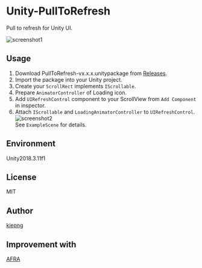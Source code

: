 # Unity-PullToRefresh
Pull to refresh for Unity UI.

![screenshot1](https://github.com/kiepng/Unity-PullToRefresh/blob/master/Documents/screenshot01.gif)

## Usage
1. Download PullToRefresh-vx.x.x.unitypackage from [Releases](https://github.com/kiepng/Unity-PullToRefresh/releases).
2. Import the package into your Unity project.
3. Create your `ScrollRect` implements `IScrollable`.
4. Prepare `AnimatorController` of Loading icon.
4. Add `UIRefreshControl` component to your ScrollView from `Add Component` in inspector.
5. Attach `IScrollable` and `LoadingAnimatorController` to `UIRefreshControl`.
![screenshot2](https://github.com/kiepng/Unity-PullToRefresh/blob/master/Documents/screenshot02.png)  
See `ExampleScene` for details.

## Environment
Unity2018.3.11f1

## License
MIT

## Author
[kiepng](https://github.com/kiepng)
## Improvement with
[AFRA](https://github.com/afraism)

